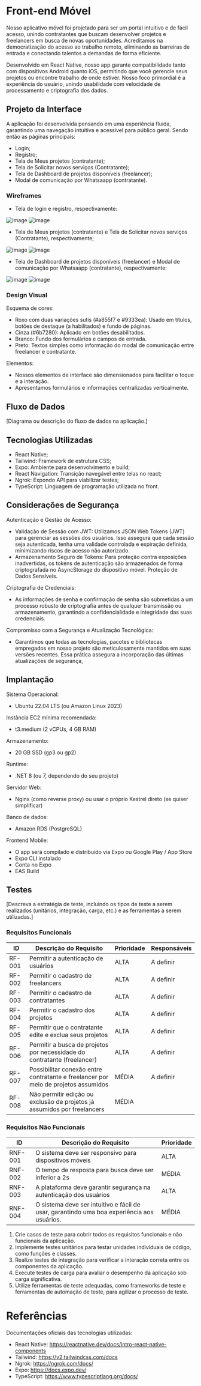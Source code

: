 # Front-end Móvel

Nosso aplicativo móvel foi projetado para ser um portal intuitivo e de fácil acesso, unindo contratantes que buscam desenvolver projetos e freelancers em busca de novas oportunidades. Acreditamos na democratização do acesso ao trabalho remoto, eliminando as barreiras de entrada e conectando talentos a demandas de forma eficiente.

Desenvolvido em React Native, nosso app garante compatibilidade tanto com dispositivos Android quanto iOS, permitindo que você gerencie seus projetos ou encontre trabalho de onde estiver. Nosso foco primordial é a experiência do usuário, unindo usabilidade com velocidade de processamento e criptografia dos dados.

## Projeto da Interface

A aplicação foi desenvolvida pensando em uma experiência fluída, garantindo uma navegação intuitiva e acessível para público geral.
Sendo então as páginas principais:
- Login;
- Registro;
- Tela de Meus projetos (contratante);
- Tela de Solicitar novos serviços (Contratante);
- Tela de Dashboard de projetos disponíveis (freelancer);
- Modal de comunicação por Whatsaapp (contratante).

### Wireframes

- Tela de login e registro, respectivamente:

![image](https://github.com/user-attachments/assets/07b8aec0-7ab4-462f-a894-bb95aec66c76)
![image](https://github.com/user-attachments/assets/ba717887-e1e1-4997-8430-0956788fca1a)

- Tela de Meus projetos (contratante) e Tela de Solicitar novos serviços (Contratante), respectivamente;

![image](https://github.com/user-attachments/assets/e3660f06-bafc-447c-bf5b-4b9d404aa90e)
![image](https://github.com/user-attachments/assets/0fd22e18-8c10-4839-9545-5a391d500907)

- Tela de Dashboard de projetos disponíveis (freelancer) e Modal de comunicação por Whatsaapp (contratante), respectivamente:

![image](https://github.com/user-attachments/assets/f52a5b41-8ca2-4825-9ad9-38bc74619b52)
![image](https://github.com/user-attachments/assets/7f5aa74f-cf52-4b49-a545-e5f1076b63e0)



### Design Visual

Esquema de cores:
- Roxo com duas variações sutis (#a855f7 e #9333ea): Usado em títulos, botões de destaque (a habilitados) e fundo de páginas.
- Cinza (#6b7280): Aplicado em botões desabilitados.
- Branco: Fundo dos formulários e campos de entrada.
- Preto: Textos simples como informação do modal de comunicação entre freelancer e contratante.

Elementos:
- Nossos elementos de interface são dimensionados para facilitar o toque e a interação.
- Apresentamos formulários e informações centralizadas verticalmente.

## Fluxo de Dados

[Diagrama ou descrição do fluxo de dados na aplicação.]

## Tecnologias Utilizadas
- React Native;
- Tailwind: Framework de estrutura CSS;
- Expo: Ambiente para desenvolvimento e build;
- React Navigation: Transição navegável entre telas no react;
- Ngrok: Expondo API para viabilizar testes;
- TypeScript: Linguagem de programação utilizada no front.

## Considerações de Segurança
Autenticação e Gestão de Acesso:
- Validação de Sessão com JWT: Utilizamos JSON Web Tokens (JWT) para gerenciar as sessões dos usuários. Isso assegura que cada sessão seja autenticada, tenha uma validade controlada e expiração definida, minimizando riscos de acesso não autorizado.
- Armazenamento Seguro de Tokens: Para proteção contra exposições inadvertidas, os tokens de autenticação são armazenados de forma criptografada no AsyncStorage do dispositivo móvel.
Proteção de Dados Sensíveis.

Criptografia de Credenciais: 
- As informações de senha e confirmação de senha são submetidas a um processo robusto de criptografia antes de qualquer transmissão ou armazenamento, garantindo a confidencialidade e integridade das suas credenciais.

Compromisso com a Segurança e Atualização Tecnológica:


- Garantimos que todas as tecnologias, pacotes e bibliotecas empregados em nosso projeto são meticulosamente mantidos em suas versões recentes. Essa prática assegura a incorporação das últimas atualizações de segurança,

## Implantação

Sistema Operacional:
- Ubuntu 22.04 LTS (ou Amazon Linux 2023)

Instância EC2 mínima recomendada:
- t3.medium (2 vCPUs, 4 GB RAM)

Armazenamento:
- 20 GB SSD (gp3 ou gp2)

Runtime:
- .NET 8 (ou 7, dependendo do seu projeto)

Servidor Web:
- Nginx (como reverse proxy) ou usar o próprio Kestrel direto (se quiser simplificar)

Banco de dados:
- Amazon RDS (PostgreSQL)

Frontend Mobile:
- O app será compilado e distribuído via Expo ou Google Play / App Store
- Expo CLI instalado
- Conta no Expo
- EAS Build

## Testes

[Descreva a estratégia de teste, incluindo os tipos de teste a serem realizados (unitários, integração, carga, etc.) e as ferramentas a serem utilizadas.]

### Requisitos Funcionais

| ID     | Descrição do Requisito                                                                 | Prioridade | Responsáveis |
|--------|----------------------------------------------------------------------------------------|------------|--------------|
| RF-001 | Permitir a autenticação de usuários                                                    | ALTA       | A definir    |   
| RF-002 | Permitir o cadastro de freelancers                                                     | ALTA       | A definir    |   
| RF-003 | Permitir o cadastro de contratantes                                                    | ALTA       | A definir    |
| RF-004 | Permitir o cadastro dos projetos                                                       | ALTA       | A definir    |
| RF-005 | Permitir que o contratante edite e exclua seus projetos                                    | ALTA       | A definir    |
| RF-006 | Permitir a busca de projetos por necessidade do contratante (freelancer)               | ALTA       | A definir    |
| RF-007 | Possibilitar conexão entre contratante e freelancer por meio de projetos assumidos                     | MÉDIA      | A definir    |
| RF-008 | Não permitir edição ou exclusão de projetos já assumidos por freelancers                     | MÉDIA      |

### Requisitos Não Funcionais

| ID      | Descrição do Requisito                                                                     | Prioridade |
|---------|--------------------------------------------------------------------------------------------|------------|
| RNF-001 | O sistema deve ser responsivo para dispositivos móveis                                     | ALTA       |
| RNF-002 | O tempo de resposta para busca deve ser inferior a 2s                                      | MÉDIA      |
| RNF-003 | A plataforma deve garantir segurança na autenticação dos usuários                          | ALTA       |
| RNF-004 | O sistema deve ser intuitivo e fácil de usar, garantindo uma boa experiência aos usuários. | MÉDIA      |

1. Crie casos de teste para cobrir todos os requisitos funcionais e não funcionais da aplicação.
2. Implemente testes unitários para testar unidades individuais de código, como funções e classes.
3. Realize testes de integração para verificar a interação correta entre os componentes da aplicação.
4. Execute testes de carga para avaliar o desempenho da aplicação sob carga significativa.
5. Utilize ferramentas de teste adequadas, como frameworks de teste e ferramentas de automação de teste, para agilizar o
   processo de teste.

# Referências

Documentações oficiais das tecnologias utilizadas:
- React Native: https://reactnative.dev/docs/intro-react-native-components
- Tailwind: https://v2.tailwindcss.com/docs
- Ngrok: https://ngrok.com/docs/
- Expo: https://docs.expo.dev/
- TypeScript: https://www.typescriptlang.org/docs/

